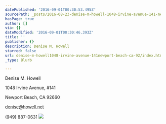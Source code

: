```yaml
---
datePublished: '2016-09-01T00:30:53.495Z'
sourcePath: _posts/2016-08-23-denise-m-howell-1048-irvine-avenue-141-newport-beach-ca.md
hasPage: true
author: []
via: {}
dateModified: '2016-09-01T00:30:46.393Z'
title: ''
publisher: {}
description: Denise M. Howell
starred: false
url: denise-m-howell1048-irvine-avenue-141newport-beach-ca-92/index.html
_type: Blurb

---
```

Denise M. Howell

1048 Irvine Avenue, \#141

Newport Beach, CA 92660

[denise@howell.net][0]

(949) 887-0631
![](https://the-grid-user-content.s3-us-west-2.amazonaws.com/39fa6c00-f3dd-42a3-a8fa-e2e63eecf444.jpg)

[0]: mailto:denise@howell.net